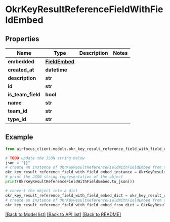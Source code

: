 # OkrKeyResultReferenceFieldWithFieldEmbed


## Properties

Name | Type | Description | Notes
------------ | ------------- | ------------- | -------------
**embedded** | [**FieldEmbed**](FieldEmbed.md) |  | 
**created_at** | **datetime** |  | 
**description** | **str** |  | 
**id** | **str** |  | 
**is_team_field** | **bool** |  | 
**name** | **str** |  | 
**team_id** | **str** |  | 
**type_id** | **str** |  | 

## Example

```python
from airfocus_client.models.okr_key_result_reference_field_with_field_embed import OkrKeyResultReferenceFieldWithFieldEmbed

# TODO update the JSON string below
json = "{}"
# create an instance of OkrKeyResultReferenceFieldWithFieldEmbed from a JSON string
okr_key_result_reference_field_with_field_embed_instance = OkrKeyResultReferenceFieldWithFieldEmbed.from_json(json)
# print the JSON string representation of the object
print(OkrKeyResultReferenceFieldWithFieldEmbed.to_json())

# convert the object into a dict
okr_key_result_reference_field_with_field_embed_dict = okr_key_result_reference_field_with_field_embed_instance.to_dict()
# create an instance of OkrKeyResultReferenceFieldWithFieldEmbed from a dict
okr_key_result_reference_field_with_field_embed_from_dict = OkrKeyResultReferenceFieldWithFieldEmbed.from_dict(okr_key_result_reference_field_with_field_embed_dict)
```
[[Back to Model list]](../README.md#documentation-for-models) [[Back to API list]](../README.md#documentation-for-api-endpoints) [[Back to README]](../README.md)


